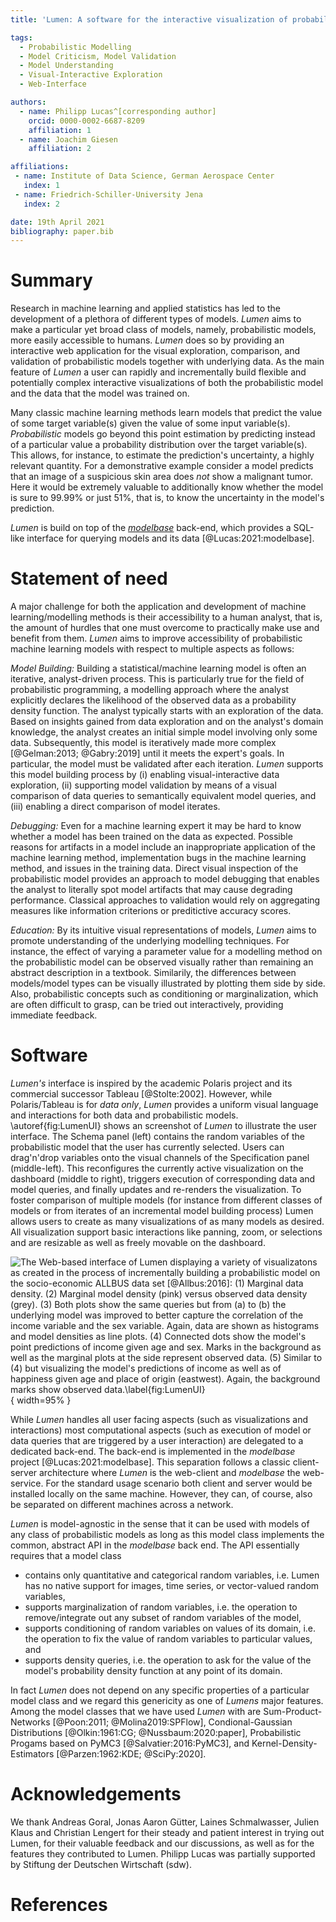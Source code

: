 ```yaml
---
title: 'Lumen: A software for the interactive visualization of probabilistic models together with data'

tags:  
  - Probabilistic Modelling
  - Model Criticism, Model Validation
  - Model Understanding  
  - Visual-Interactive Exploration
  - Web-Interface

authors:
  - name: Philipp Lucas^[corresponding author]
    orcid: 0000-0002-6687-8209
    affiliation: 1
  - name: Joachim Giesen
    affiliation: 2

affiliations:
 - name: Institute of Data Science, German Aerospace Center
   index: 1
 - name: Friedrich-Schiller-University Jena
   index: 2

date: 19th April 2021
bibliography: paper.bib
---
```


# Summary

Research in machine learning and applied statistics has led to the development of a plethora of different types of models.
*Lumen* aims to make a particular yet broad class of models, namely, probabilistic models, more easily accessible to humans. 
*Lumen* does so by providing an interactive web application for the visual exploration, comparison, and validation of probabilistic models together with underlying data. 
As the main feature of *Lumen* a user can rapidly and incrementally build flexible and potentially complex interactive visualizations of both the probabilistic model and the data that the model was trained on. 

Many classic machine learning methods learn models that predict the value of some target variable(s) given the value of some input variable(s).
*Probabilistic* models go beyond this point estimation by predicting instead of a particular value a probability distribution over the target variable(s).
This allows, for instance, to estimate the prediction's uncertainty, a highly relevant quantity.
For a demonstrative example consider a model predicts that an image of a suspicious skin area does _not_ show a malignant tumor.
Here it would be extremely valuable to additionally know whether the model is sure to 99.99% or just 51%, that is, to know the uncertainty in the model's prediction.

*Lumen* is build on top of the [*modelbase*](https://github.com/lumen-org/modelbase) back-end, which provides a SQL-like interface for querying models and its data [@Lucas:2021:modelbase].

# Statement of need

A major challenge for both the application and development of machine learning/modelling methods is their accessibility to a human analyst, that is, the amount of hurdles that one must overcome to practically make use and benefit from them.
*Lumen* aims to improve accessibility of probabilistic machine learning models with respect to multiple aspects as follows:

_Model Building:_
Building a statistical/machine learning model is often an iterative, analyst-driven process.
This is particularly true for the field of probabilistic programming, a modelling approach where the analyst explicitly declares the likelihood of the observed data as a probability density function.
The analyst typically starts with an exploration of the data.
Based on insights gained from data exploration and on the analyst's domain knowledge, the analyst creates an initial simple model involving only some data.
Subsequently, this model is iteratively made more complex [@Gelman:2013; @Gabry:2019] until it meets the expert's goals.
In particular, the model must be validated after each iteration.
*Lumen* supports this model building process by (i) enabling visual-interactive data exploration, (ii) supporting model validation by means of a visual comparison of data queries to semantically equivalent model queries, and (iii) enabling a direct comparison of model iterates.

_Debugging:_
Even for a machine learning expert it may be hard to know whether a model has been trained on the data as expected.
Possible reasons for artifacts in a model include an inappropriate application of the machine learning method, implementation bugs in the machine learning method, and issues in the training data.
Direct visual inspection of the probabilistic model provides an approach to model debugging that enables the analyst to literally spot model artifacts that may cause degrading performance.
Classical approaches to validation would rely on aggregating measures like information criterions or preditictive accuracy scores.

_Education:_
By its intuitive visual representations of models, *Lumen* aims to promote understanding of the underlying modelling techniques. 
For instance, the effect of varying a parameter value for a modelling method on the probabilistic model can be observed visually rather than remaining an abstract description in a textbook.
Similarily, the differences between models/model types can be visually illustrated  by plotting them side by side.
Also, probabilistic concepts such as conditioning or marginalization, which are often difficult to grasp, can be tried out interactively, providing immediate feedback.

# Software

*Lumen's* interface is inspired by the academic Polaris project and its commercial successor Tableau [@Stolte:2002]. 
However, while Polaris/Tableau is for _data only_, *Lumen* provides a uniform visual language and interactions for both data and probabilistic models.
\autoref{fig:LumenUI} shows an screenshot of *Lumen* to illustrate the user interface. 
The Schema panel (left) contains the random variables of the probabilistic model that the user has currently selected.
Users can drag'n'drop variables onto the visual channels of the Specification panel (middle-left).
This reconfigures the currently active visualization on the dashboard (middle to right), triggers execution of corresponding data and model queries, and finally updates and re-renders the visualization.
To foster comparison of multiple models (for instance from different classes of models or from iterates of an incremental model building process) Lumen allows users to create as many visualizations of as many models as desired.
All visualization support basic interactions like panning, zoom, or selections and are resizable as well as freely movable on the dashboard.

![The Web-based interface of *Lumen* displaying a variety of visualizatons as created in the process of incrementally building a probabilistic model on the socio-economic ALLBUS data set [@Allbus:2016]: 
(1) Marginal data density. 
(2) Marginal model density (pink) versus observed data density (grey). 
(3) Both plots show the same queries but from (a) to (b) the underlying model was improved to better capture the correlation of the `income` variable and the `sex` variable.
Again, data are shown as histograms and model densities as line plots. 
(4) Connected dots show the model's point predictions of `income` given `age` and `sex`.
Marks in the background as well as the marginal plots at the side represent observed data.
(5) Similar to (4) but visualizing the model's predictions of `income` as well as of `happiness` given `age` and place of origin (`eastwest`). 
Again, the background marks show observed data.\label{fig:LumenUI}](joss/example.png){ width=95% }

While *Lumen* handles all user facing aspects (such as visualizations and interactions) most computational aspects (such as execution of model or data queries that are triggered by a user interaction) are delegated to a dedicated back-end. 
The back-end is implemented in the *modelbase* project [@Lucas:2021:modelbase].
This separation follows a classic client-server architecture where *Lumen* is the web-client and *modelbase* the web-service.
For the standard usage scenario both client and server would be installed locally on the same machine. 
However, they can, of course, also be separated on different machines across a network.

*Lumen* is model-agnostic in the sense that it can be used with models of any class of probabilistic models as long as this model class implements the common, abstract API in the *modelbase* back end. 
The API essentially requires that a model class 

 * contains only quantitative and categorical random variables, i.e. Lumen has no native support for images, time series, or vector-valued random variables, 
 * supports marginalization of random variables, i.e. the operation to remove/integrate out any subset of random variables of the model, 
 * supports conditioning of random variables on values of its domain, i.e. the operation to fix the value of random variables to particular values, and
 * supports density queries, i.e. the operation to ask for the value of the model's probability density function at any point of its domain.

In fact *Lumen* does not depend on any specific properties of a particular model class and we regard this genericity as one of *Lumens* major features. 
Among the model classes that we have used *Lumen* with are Sum-Product-Networks [@Poon:2011; @Molina2019:SPFlow], Condional-Gaussian Distributions [@Olkin:1961:CG; @Nussbaum:2020:paper], Probabilistic Progams based on PyMC3 [@Salvatier:2016:PyMC3], and Kernel-Density-Estimators [@Parzen:1962:KDE; @SciPy:2020].

# Acknowledgements

We thank Andreas Goral, Jonas Aaron Gütter, Laines Schmalwasser, Julien Klaus and Christian Lengert for their steady and patient interest in trying out Lumen, for their valuable feedback and our discussions, as well as for the features they contributed to Lumen.
Philipp Lucas was partially supported by Stiftung der Deutschen Wirtschaft (sdw). 

# References
